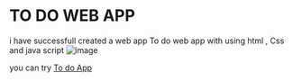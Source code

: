 # TO DO WEB APP
i have successfull created a web app To do web app with using html , Css and java script
![image](https://user-images.githubusercontent.com/79355266/208398396-810f3aae-c475-4fd8-9793-c32310fe4d7c.png)

you can try <a href="https://mrnitishroy.github.io/Todo/" traget="_blank">To do App</a>
